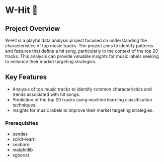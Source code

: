 # W-Hit 🎵

## Project Overview

W-Hit is a playful data analysis project focused on understanding the characteristics of top music tracks. The project aims to identify patterns and features that define a hit song, particularly in the context of the top 20 tracks. This analysis can provide valuable insights for music labels seeking to enhance their market targeting strategies.

## Key Features

- Analysis of top music tracks to identify common characteristics and trends associated with hit songs.
- Prediction of the top 20 tracks using machine learning classification techniques.
- Insights for music labels to improve their market targeting strategies.


### Prerequisites

- pandas
- scikit-learn
- seaborn
- matplotlib
- xgboost
